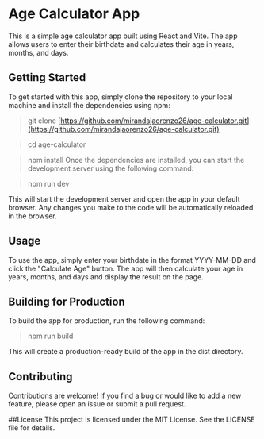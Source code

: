# Age Calculator App
This is a simple age calculator app built using React and Vite. The app allows users to enter their birthdate and calculates their age in years, months, and days.

## Getting Started
To get started with this app, simply clone the repository to your local machine and install the dependencies using npm:

> git clone [https://github.com/mirandajaorenzo26/age-calculator.git](https://github.com/mirandajaorenzo26/age-calculator.git)

> cd age-calculator

> npm install
Once the dependencies are installed, you can start the development server using the following command:


> npm run dev

This will start the development server and open the app in your default browser. Any changes you make to the code will be automatically reloaded in the browser.

## Usage
To use the app, simply enter your birthdate in the format YYYY-MM-DD and click the "Calculate Age" button. The app will then calculate your age in years, months, and days and display the result on the page.

## Building for Production
To build the app for production, run the following command:

>npm run build

This will create a production-ready build of the app in the dist directory.

## Contributing
Contributions are welcome! If you find a bug or would like to add a new feature, please open an issue or submit a pull request.

##License
This project is licensed under the MIT License. See the LICENSE file for details.

